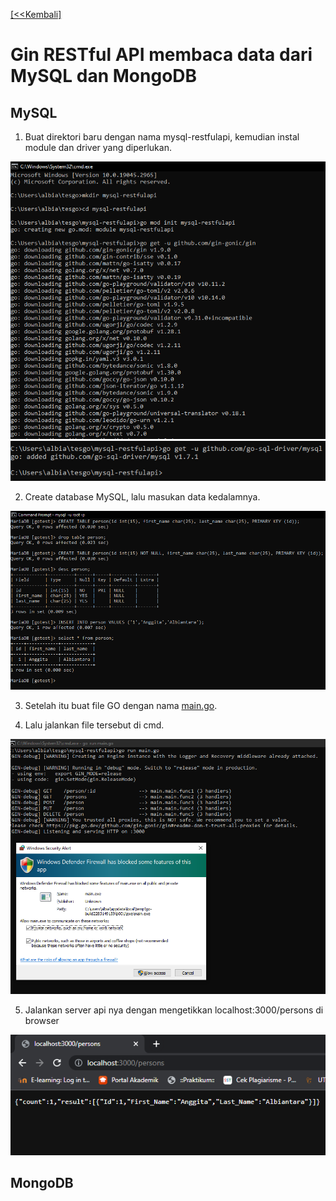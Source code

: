 [ [<<Kembali] ](https://github.com/AnggitaAlbiantara/tekn-cloud-computing/blob/2943e95f0e0572ecd1be1cb465190bddc631a8e1/minggu-06/README.md)
# Gin RESTful API membaca data dari MySQL dan MongoDB
## MySQL
1. Buat direktori baru dengan nama mysql-restfulapi, kemudian instal module dan driver yang diperlukan.

![gb1](https://github.com/AnggitaAlbiantara/tekn-cloud-computing/blob/2bb6e0528ef0f04ec67a066703facebbfbc857ca/minggu-06/Lat3.PNG)
![gb2](https://github.com/AnggitaAlbiantara/tekn-cloud-computing/blob/2bb6e0528ef0f04ec67a066703facebbfbc857ca/minggu-06/Lat3_1.PNG)

2. Create database MySQL, lalu masukan data kedalamnya.

![gb3](https://github.com/AnggitaAlbiantara/tekn-cloud-computing/blob/2bb6e0528ef0f04ec67a066703facebbfbc857ca/minggu-06/Lat3_2.PNG)

3. Setelah itu buat file GO dengan nama [main.go](https://github.com/AnggitaAlbiantara/tekn-cloud-computing/blob/2bb6e0528ef0f04ec67a066703facebbfbc857ca/minggu-06/main.go).

4. Lalu jalankan file tersebut di cmd.

![gb4](https://github.com/AnggitaAlbiantara/tekn-cloud-computing/blob/2bb6e0528ef0f04ec67a066703facebbfbc857ca/minggu-06/Lat3_3.PNG)

5. Jalankan server api nya dengan mengetikkan localhost:3000/persons di browser

![gb5](https://github.com/AnggitaAlbiantara/tekn-cloud-computing/blob/2bb6e0528ef0f04ec67a066703facebbfbc857ca/minggu-06/Lat3_4.PNG)

## MongoDB
